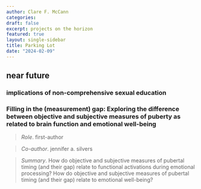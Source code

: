 ```yaml
---
author: Clare F. McCann
categories:
draft: false
excerpt: projects on the horizon
featured: true
layout: single-sidebar
title: Parking Lot
date: "2024-02-09"
---
```


## near future

### implications of non-comprehensive sexual education

### Filling in the (measurement) gap: Exploring the difference between objective and subjective measures of puberty as related to brain function and emotional well-being
> *Role*. first-author

> *Co-author*. jennifer a. silvers

> *Summary*. How do objective and subjective measures of pubertal timing (and their gap) relate to functional activations during emotional processing?
How do objective and subjective measures of pubertal timing (and their gap) relate to emotional well-being?  

